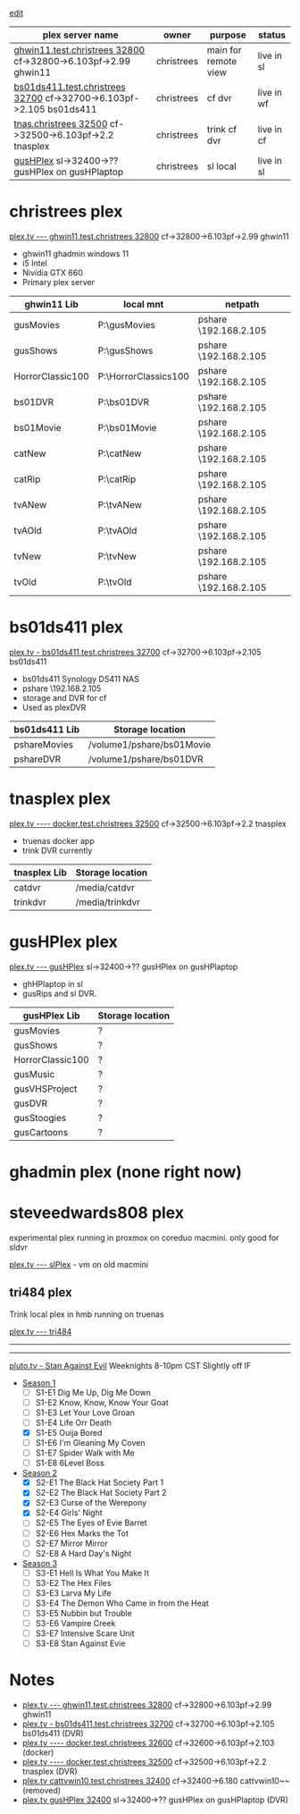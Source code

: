 [edit](https://github.com/2cld/tv/edit/main/README.md)

| plex server name | owner | purpose | status |
|---|---|---|---|
| [ghwin11.test.christrees 32800](http://test.christrees.com:32800/) cf->32800->6.103pf->2.99 ghwin11 | christrees | main for remote view | live in sl |
| [bs01ds411.test.christrees 32700](http://test.christrees.com:32700/) cf->32700->6.103pf->2.105 bs01ds411 | christrees | cf dvr | live in wf |
| [tnas.christrees 32500](http://test.christrees.com:32500/) cf->32500->6.103pf->2.2 tnasplex | christrees | trink cf dvr | live in cf |
| [gusHPlex]() sl->32400->?? gusHPlex on gusHPlaptop | christrees | sl local | live in sl |


# christrees plex
[plex.tv --- ghwin11.test.christrees 32800](http://test.christrees.com:32800/) cf->32800->6.103pf->2.99 ghwin11
  - ghwin11 ghadmin windows 11
  - i5 Intel
  - Nividia GTX 660
  - Primary plex server

| ghwin11 Lib | local mnt | netpath |
|-------------|------------------|---|
| gusMovies | P:\gusMovies | pshare \\192.168.2.105 |
| gusShows | P:\gusShows | pshare \\192.168.2.105 |
| HorrorClassic100 | P:\HorrorClassics100 | pshare \\192.168.2.105 |
| bs01DVR | P:\bs01DVR | pshare \\192.168.2.105 |
| bs01Movie | P:\bs01Movie | pshare \\192.168.2.105 |
| catNew | P:\catNew | pshare \\192.168.2.105 |
| catRip | P:\catRip | pshare \\192.168.2.105 |
| tvANew | P:\tvANew | pshare \\192.168.2.105 |
| tvAOld | P:\tvAOld | pshare \\192.168.2.105 |
| tvNew | P:\tvNew | pshare \\192.168.2.105 |
| tvOld | P:\tvOld | pshare \\192.168.2.105 |

# bs01ds411 plex
[plex.tv - bs01ds411.test.christrees 32700](http://test.christrees.com:32700/) cf->32700->6.103pf->2.105 bs01ds411
  - bs01ds411 Synology DS411 NAS
  - pshare \\192.168.2.105
  - storage and DVR for cf
  - Used as plexDVR

| bs01ds411 Lib | Storage location |
|-------------|------------------|     
| pshareMovies | /volume1/pshare/bs01Movie |
| pshareDVR | /volume1/pshare/bs01DVR |

# tnasplex plex
[plex.tv ---- docker.test.christrees 32500](http://test.christrees.com:32500/) cf->32500->6.103pf->2.2 tnasplex
  - truenas docker app
  - trink DVR currently
 
| tnasplex Lib | Storage location |
|-------------|------------------|     
| catdvr | /media/catdvr |
| trinkdvr | /media/trinkdvr |

# gusHPlex plex
[plex.tv --- gusHPlex]() sl->32400->?? gusHPlex on gusHPlaptop
  - ghHPlaptop in sl
  - gusRips and sl DVR.

| gusHPlex Lib | Storage location |
|-------------|------------------|     
| gusMovies | ? |
| gusShows | ? |
| HorrorClassic100 | ? |
| gusMusic | ? |
| gusVHSProject | ? |
| gusDVR | ? |
| gusStoogies | ? |
| gusCartoons | ? |

# ghadmin plex (none right now)

# steveedwards808 plex
experimental plex running in proxmox on coreduo macmini. only good for sldvr

[plex.tv --- slPlex]() - vm on old macmini

## tri484 plex
Trink local plex in hmb running on truenas

[plex.tv --- tri484]()

---
---
[pluto.tv - Stan Against Evil](https://pluto.tv/en/live-tv/5e82547b6b3df60007fec2b5) Weeknights 8-10pm CST Slightly off IF
  - [Season 1](https://www.imdb.com/title/tt5722214/episodes?season=1)
    - [ ] S1-E1 Dig Me Up, Dig Me Down
    - [ ] S1-E2 Know, Know, Know Your Goat
    - [ ] S1-E3 Let Your Love Groan
    - [ ] S1-E4 Life Orr Death
    - [x] S1-E5 Ouija Bored
    - [ ] S1-E6 I'm Gleaning My Coven
    - [ ] S1-E7 Spider Walk with Me
    - [ ] S1-E8 6Level Boss
  - [Season 2](https://www.imdb.com/title/tt5722214/episodes?season=2)
    - [x] S2-E1 The Black Hat Society Part 1
    - [x] S2-E2 The Black Hat Society Part 2
    - [x] S2-E3 Curse of the Werepony
    - [x] S2-E4 Girls' Night
    - [ ] S2-E5 The Eyes of Evie Barret
    - [ ] S2-E6 Hex Marks the Tot
    - [ ] S2-E7 Mirror Mirror
    - [ ] S2-E8 A Hard Day's Night
  - [Season 3](https://www.imdb.com/title/tt5722214/episodes?season=3)
    - [ ] S3-E1 Hell Is What You Make It
    - [ ] S3-E2 The Hex Files
    - [ ] S3-E3 Larva My Life
    - [ ] S3-E4 The Demon Who Came in from the Heat
    - [ ] S3-E5 Nubbin but Trouble
    - [ ] S3-E6 Vampire Creek
    - [ ] S3-E7 Intensive Scare Unit
    - [ ] S3-E8 Stan Against Evie

# Notes
- [plex.tv --- ghwin11.test.christrees 32800](http://test.christrees.com:32800/) cf->32800->6.103pf->2.99 ghwin11
- [plex.tv - bs01ds411.test.christrees 32700](http://test.christrees.com:32700/) cf->32700->6.103pf->2.105 bs01ds411 (DVR)
- [plex.tv ---- docker.test.christrees 32600](http://test.christrees.com:32600/) cf->32600->6.103pf->2.103 (docker)
- [plex.tv ---- docker.test.christrees 32500](http://test.christrees.com:32500/) cf->32500->6.103pf->2.2 tnasplex (DVR)
- [plex.tv  cattvwin10.test.christrees 32400](http://test.christrees.com:32400/) cf->32400->6.180 cattvwin10~~ (removed)
- [plex.tv  gusHPlex 32400]() sl->32400->?? gusHPlex on gusHPlaptop (DVR)


